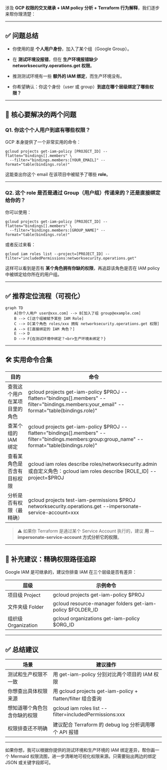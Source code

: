 涉及 **GCP 权限的交叉继承 + IAM policy 分析 + Terraform 行为解释**，我们逐步来帮你理清楚：

---

## **✅ 问题总结**

- 你使用的是 **个人用户身份**，加入了某个组（Google Group）。
    
- 在 **测试环境没报错**，但在 **生产环境报错缺少 networksecurity.operations.get 权限**。
    
- 推测测试环境有一些 **额外的 IAM 绑定**，而生产环境没有。
    
- 你希望确认：你这个身份（user 或 group）**到底在哪个层级绑定了哪些权限？**
    

---

## **🔎 核心要解决的两个问题**

  

### **Q1. 你这个个人用户到底有哪些权限？**

  

GCP 本身提供了一个非常实用的命令：

```
gcloud projects get-iam-policy [PROJECT_ID] --flatten="bindings[].members" \
  --filter="bindings.members:[YOUR_EMAIL]" --format="table(bindings.role)"
```

这能查出你这个 email 在该项目中被赋予了哪些 **role**。

---

### **Q2. 这个 role 是否是通过 Group（用户组）传递来的？还是直接绑定给你的？**

  

你可以使用：

```
gcloud projects get-iam-policy [PROJECT_ID] --flatten="bindings[].members" \
  --filter="bindings.members:[GROUP_NAME]" --format="table(bindings.role)"
```

或者反过来看：

```
gcloud iam roles list --project=[PROJECT_ID] --filter="includedPermissions:networksecurity.operations.get"
```

这样可以看到是否有 **某个角色拥有你缺的权限**，再追踪该角色是否在 IAM policy 中被绑定给你所在的用户组。

---

## **✅ 推荐定位流程（可视化）**

```
graph TD
    A[你个人用户 user@xxx.com] --> B[加入了组 group@example.com]
    B --> C[这个组被赋予某些 IAM Role]
    C --> D[某个角色 roles/xxx 拥有 networksecurity.operations.get 权限]
    A --> E[直接绑定的 IAM 角色？]
    E --> D
    D --> F{在测试环境中绑定？<br>生产环境未绑定？}
```

---

## **🛠️ 实用命令合集**

|**目的**|**命令**|
|---|---|
|查我这个用户在某项目里的角色|gcloud projects get-iam-policy $PROJ --flatten="bindings[].members" --filter="bindings.members:your_email" --format="table(bindings.role)"|
|查某个组的 IAM 绑定|gcloud projects get-iam-policy $PROJ --flatten="bindings[].members" --filter="bindings.members:group:group_name" --format="table(bindings.role)"|
|查看某角色是否含有目标权限|gcloud iam roles describe roles/networksecurity.admin 或自定义角色：gcloud iam roles describe [ROLE_ID] --project=$PROJ|
|分析是否有权限（最精确）|gcloud projects test-iam-permissions $PROJ networksecurity.operations.get --impersonate-service-account=xxx|

> ⚠️ 如果你 Terraform 是通过某个 Service Account 执行的，建议 **用 --impersonate-service-account 方式分析它的权限**。

---

## **🎯 补充建议：精确权限路径追踪**

  

Google IAM 是可继承的，建议你排查 IAM 在三个层级是否有差异：

|**层级**|**示例命令**|
|---|---|
|项目级 Project|gcloud projects get-iam-policy $PROJ|
|文件夹级 Folder|gcloud resource-manager folders get-iam-policy $FOLDER_ID|
|组织级 Organization|gcloud organizations get-iam-policy $ORG_ID|

---

## **✅ 总结建议**

|**场景**|**建议操作**|
|---|---|
|测试和生产权限不一致|用 get-iam-policy 分别对比两个项目的 IAM 权限|
|你想查出具体权限来源|用 gcloud projects get-iam-policy + flatten/filter 组合查询|
|想知道哪个角色包含你缺的权限|gcloud iam roles list --filter=includedPermissions:xxx|
|权限排查还不明确|建议配合 Terraform 的 debug log 分析调用哪个 API 报错|

---

如果你想，我可以根据你提供的测试环境和生产环境的 IAM 绑定差异，帮你画一个 Mermaid 权限流图，进一步清晰地可视化权限来源。只需要贴出两边的绑定 JSON 或关键字段即可。